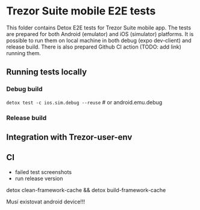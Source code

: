 # Trezor Suite mobile E2E tests

This folder contains Detox E2E tests for Trezor Suite mobile app. The tests are prepared for both Android (emulator) and iOS (simulator) platforms. It is possible to run them on local machine in both debug (expo dev-client) and release build. There is also prepared Github CI action (TODO: add link) running them.

## Running tests locally

### Debug build

`detox test -c ios.sim.debug --reuse` # or android.emu.debug

### Release build

## Integration with Trezor-user-env

## CI

-   failed test screenshots
-   run release version

detox clean-framework-cache && detox build-framework-cache

Musí existovat android device!!!
